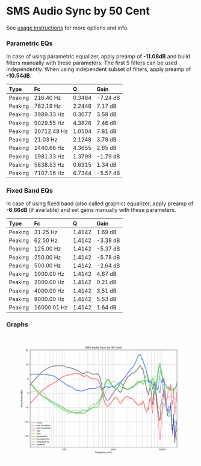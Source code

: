 # SMS Audio Sync by 50 Cent
See [usage instructions](https://github.com/jaakkopasanen/AutoEq#usage) for more options and info.

### Parametric EQs
In case of using parametric equalizer, apply preamp of **-11.08dB** and build filters manually
with these parameters. The first 5 filters can be used independently.
When using independent subset of filters, apply preamp of **-10.54dB**.

| Type    | Fc          |      Q | Gain     |
|:--------|:------------|:-------|:---------|
| Peaking | 216.40 Hz   | 0.3484 | -7.24 dB |
| Peaking | 762.19 Hz   | 2.2446 | 7.17 dB  |
| Peaking | 3989.33 Hz  | 0.3077 | 3.58 dB  |
| Peaking | 9029.55 Hz  | 4.3826 | 7.46 dB  |
| Peaking | 20712.48 Hz | 1.0504 | 7.81 dB  |
| Peaking | 21.03 Hz    | 2.1248 | 3.79 dB  |
| Peaking | 1440.66 Hz  | 4.3655 | 2.65 dB  |
| Peaking | 1981.33 Hz  | 1.3799 | -1.79 dB |
| Peaking | 5838.53 Hz  | 0.6315 | 1.34 dB  |
| Peaking | 7107.16 Hz  | 6.7344 | -5.57 dB |

### Fixed Band EQs
In case of using fixed band (also called graphic) equalizer, apply preamp of **-6.66dB**
(if available) and set gains manually with these parameters.

| Type    | Fc          |      Q | Gain     |
|:--------|:------------|:-------|:---------|
| Peaking | 31.25 Hz    | 1.4142 | 1.69 dB  |
| Peaking | 62.50 Hz    | 1.4142 | -3.38 dB |
| Peaking | 125.00 Hz   | 1.4142 | -5.37 dB |
| Peaking | 250.00 Hz   | 1.4142 | -5.78 dB |
| Peaking | 500.00 Hz   | 1.4142 | -2.64 dB |
| Peaking | 1000.00 Hz  | 1.4142 | 4.67 dB  |
| Peaking | 2000.00 Hz  | 1.4142 | 0.21 dB  |
| Peaking | 4000.00 Hz  | 1.4142 | 3.51 dB  |
| Peaking | 8000.00 Hz  | 1.4142 | 5.53 dB  |
| Peaking | 16000.01 Hz | 1.4142 | 1.64 dB  |

### Graphs
![](./SMS%20Audio%20Sync%20by%2050%20Cent.png)